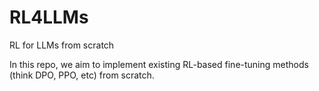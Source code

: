 # RL4LLMs
RL for LLMs from scratch

In this repo, we aim to implement existing RL-based fine-tuning methods (think DPO, PPO, etc) from scratch. 

